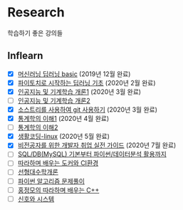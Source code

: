 # Research  
학습하기 좋은 강의들  
## Inflearn
- [x] [머신러닝 딥러닝 basic](https://www.edwith.org/others26/joinLectures/9829) (2019년 12월 완료)  
- [x] [파이토치로 시작하는 딥러닝 기초](https://www.edwith.org/boostcourse-dl-pytorch/joinLectures/25076) (2020년 2월 완료)  
- [x] [인공지능 및 기계학습 개론1](https://www.edwith.org/machinelearning1_17/joinLectures/9738) (2020년 3월 완료)  
- [ ] [인공지능 및 기계학습 개론2](https://www.edwith.org/machinelearning2__17/joinLectures/9782)  
- [x] [소스트리를 사용하여 git 사용하기](https://www.inflearn.com/course/git-%EA%B0%95%EC%A2%8C-%EC%83%9D%ED%99%9C%EC%BD%94%EB%94%A9) (2020년 3월 완료)  
- [x] [통계학의 이해1](http://www.kmooc.kr/courses/course-v1:SookmyungK+SM_sta_004k+2019_03SM_02/about) (2020년 4월 완료)  
- [ ] [통계학의 이해2](http://www.kmooc.kr/courses/course-v1:SookmyungK+SM_sta_009k+2020_03SM_04/about)
- [x] [생활코딩-linux](https://www.inflearn.com/course/%EC%83%9D%ED%99%9C%EC%BD%94%EB%94%A9-%EB%A6%AC%EB%88%85%EC%8A%A4-%EA%B0%95%EC%A2%8C/dashboard) (2020년 5월 완료)  
- [x] [비전공자를 위한 개발자 취업 실전 가이드](https://www.inflearn.com/course/%EB%B9%84%EC%A0%84%EA%B3%B5%EC%9E%90%EB%A5%BC-%EC%9C%84%ED%95%9C-%EA%B0%9C%EB%B0%9C%EC%9E%90-%EC%B7%A8%EC%97%85/dashboard) (2020년 7월 완료)  
- [ ] [SQL/DB(MySQL) 기본부터 파이썬/데이터분석 활용까지](https://www.inflearn.com/course/SQL-DB-MYSQL-%ED%8C%8C%EC%9D%B4%EC%8D%AC-%EB%8D%B0%EC%9D%B4%ED%84%B0%EB%B6%84%EC%84%9D/dashboard) 
- [ ] [따라하며 배우는 도커와 CI환경](https://www.inflearn.com/course/%EB%94%B0%EB%9D%BC%ED%95%98%EB%A9%B0-%EB%B0%B0%EC%9A%B0%EB%8A%94-%EB%8F%84%EC%BB%A4-ci)
- [ ] [선형대수학개론](https://www.inflearn.com/course/%EC%84%A0%ED%98%95%EB%8C%80%EC%88%98%ED%95%99%EA%B0%9C%EB%A1%A0)
- [ ] [파이썬 알고리즘 문제풀이](https://www.inflearn.com/course/%ED%8C%8C%EC%9D%B4%EC%8D%AC-%EC%95%8C%EA%B3%A0%EB%A6%AC%EC%A6%98-%EB%AC%B8%EC%A0%9C%ED%92%80%EC%9D%B4-%EC%BD%94%EB%94%A9%ED%85%8C%EC%8A%A4%ED%8A%B8/dashboard)
- [ ] [홍정모의 따라하며 배우는 C++](https://www.inflearn.com/course/following-c-plus)  
- [ ] [신호와 시스템](https://www.youtube.com/watch?v=BXLscJZwP5I&list=PL0vBOXabT8CyYCL4CInL_LWVjG3P6Aqd7)